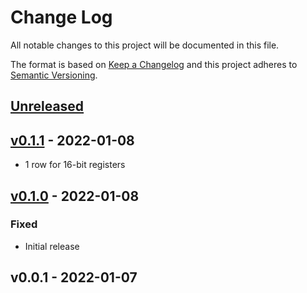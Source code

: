 # Change Log

All notable changes to this project will be documented in this file.

The format is based on [Keep a Changelog](https://keepachangelog.com/)
and this project adheres to [Semantic Versioning](https://semver.org/).

## [Unreleased]

## [v0.1.1] - 2022-01-08

- 1 row for 16-bit registers

## [v0.1.0] - 2022-01-08

### Fixed

- Initial release

## v0.0.1 - 2022-01-07

[Unreleased]: https://github.com/rust-embedded/svd2rust/compare/v0.1.1...HEAD
[v0.1.1]: https://github.com/rust-embedded/svd2rust/compare/v0.1.0...v0.1.1
[v0.1.0]: https://github.com/rust-embedded/svd2rust/compare/v0.0.1...v0.1.0
